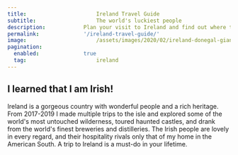 ```yaml
---
title:						Ireland Travel Guide
subtitle:					The world's luckiest people
description:			Plan your visit to Ireland and find out where to go and what to do in Ireland. Read about itineraries, activities, places to stay and travel essentials.
permalink: 				'/ireland-travel-guide/'
image:						/assets/images/2020/02/ireland-donegal-giants-causeway-006.jpg
pagination: 
  enabled: 				true
  tag: 						ireland
---
```


## I learned that I am Irish!

Ireland is a gorgeous country with wonderful people and a rich heritage. From 2017-2019 I made multiple trips to the isle and explored some of the world's most untouched wilderness, toured haunted castles, and drank from the world's finest breweries and distilleries. The Irish people are lovely in every regard, and their hospitality rivals only that of my home in the American South. A trip to Ireland is a must-do in your lifetime.